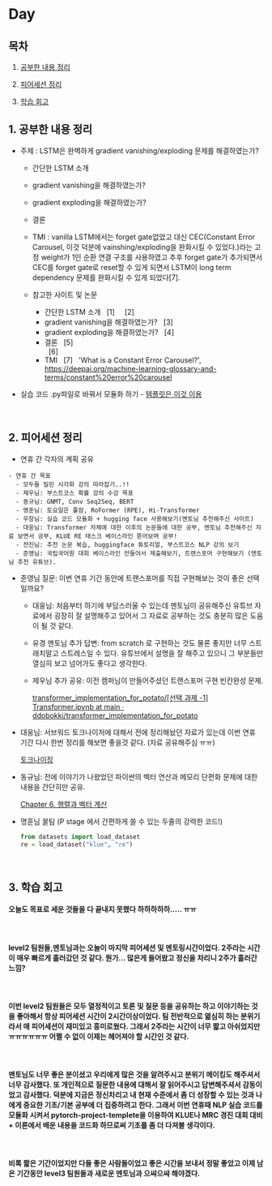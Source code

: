 <!--
구조
*
    *
        * <br>
            &nbsp; - &nbsp; <br>
                &nbsp;&nbsp;&nbsp;&nbsp; ‣ &nbsp; <br>
                    &nbsp;&nbsp;&nbsp;&nbsp;&nbsp;&nbsp;&nbsp;&nbsp; * &nbsp; <br>
-->

# Day 

## 목차 

1. [공부한 내용 정리](#1-공부한-내용-정리)

2. [피어세션 정리](#2-피어세션-정리)

3. [학습 회고](#3-학습-회고)

## 1. 공부한 내용 정리

* 주제 : LSTM은 완벽하게 gradient vanishing/exploding 문제를 해결하였는가?

    * 간단한 LSTM 소개

    * gradient vanishing을 해결하였는가?

    * gradient exploding을 해결하였는가?

    * 결론

    * TMI : vanilla LSTM에서는 forget gate없었고 대신 CEC(Constant Error Carousel, 이것 덕분에 vainshing/exploding을 완화시킬 수 있었다.)라는 고정 weight가 1인 순환 연결 구조를 사용하였고 추후 forget gate가 추가되면서 CEC를 forget gate로 reset할 수 있게 되면서 LSTM이 long term dependency 문제를 완화시킬 수 있게 되었다[7].

    * 참고한 사이트 및 논문  
        * 간단한 LSTM 소개
        &nbsp; [1] &nbsp; 
        &nbsp; [2] &nbsp; <br>
        * gradient vanishing을 해결하였는가?
        &nbsp; [3] &nbsp; <br>
        * gradient exploding을 해결하였는가?
        &nbsp; [4] &nbsp; <br>
        * 결론
        &nbsp; [5] &nbsp; <br>
        &nbsp; [6] &nbsp; <br>
        * TMI 
        &nbsp; [7] &nbsp; 'What is a Constant Error Carousel?', https://deepai.org/machine-learning-glossary-and-terms/constant%20error%20carousel<br>

* 실습 코드 .py파일로 바꿔서 모듈화 하기 - [템플릿은 이것 이용](https://github.com/victoresque/pytorch-template)

<br>


## 2. 피어세션 정리
- 연휴 간 각자의 계획 공유

```
- 연휴 간 목표
  - 모두들 밀린 시각화 강의 따라잡기..!!
  - 제우님: 부스트코스 확률 강의 수강 목표
  - 동규님: GNMT, Conv Seq2Seq, BERT
  - 명훈님: 토요일은 풀잠, RoFormer (RPE), Hi-Transformer
  - 우창님: 실습 코드 모듈화 + hugging face 사용해보기(멘토님 추천해주신 사이트)
  - 대웅님: Transformer 자체에 대한 이후의 논문들에 대한 공부, 멘토님 추천해주신 자료 보면서 공부, KLUE RE 태스크 베이스라인 뜯어보며 공부!
  - 전진님: 추천 논문 복습, huggingface 튜토리얼, 부스트코스 NLP 강의 보기
  - 준영님: 국립국어원 대회 베이스라인 만들어서 제출해보기, 트랜스포머 구현해보기 (멘토님 추천 유튜브).
```

- 준영님 질문: 이번 연휴 기간 동안에 트랜스포머를 직접 구현해보는 것이 좋은 선택일까요?
    - 대웅님: 처음부터 하기에 부담스러울 수 있는데 멘토님이 공유해주신 유튜브 자료에서 굉장히 잘 설명해주고 있어서 그 자료로 공부하는 것도 충분히 많은 도움이 될 것 같다.
    - 유경 멘토님 추가 답변: from scratch 로 구현하는 것도 물론 좋지만 너무 스트래치말고 스트레스일 수 있다. 유튜브에서 설명을 잘 해주고 있으니 그 부분들만 열심히 보고 넘어가도 좋다고 생각한다.
    - 제우님 추가 공유: 이전 캠퍼님이 만들어주셨던 트랜스포머 구현 빈칸완성 문제.

        [transformer_implementation_for_potato/[선택 과제 -1] Transformer.ipynb at main · ddobokki/transformer_implementation_for_potato](https://github.com/ddobokki/transformer_implementation_for_potato/blob/main/%5B%EC%84%A0%ED%83%9D%20%EA%B3%BC%EC%A0%9C%20-1%5D%20Transformer.ipynb)

- 대웅님: 서브워드 토크나이저에 대해서 전에 정리해놨던 자료가 있는데 이번 연휴 기간 다시 한번 정리를 해보면 좋을것 같다. (자료 공유해주심 ㅠㅠ)

    [토크나이징](https://www.notion.so/8548e2a5db9445f0872d216b4d435346) 

- 동규님: 전에 이야기가 나왔었던 파이썬의 벡터 연산과 메모리 단편화 문제에 대한 내용을 간단히만 공유.

    [Chapter 6. 행렬과 벡터 계산](https://www.notion.so/Chapter-6-1dd0678777fd414383a88097358274d2) 

- 명훈님 꿀팀  (P stage 에서 간편하게 쓸 수 있는 두줄의 강력한 코드!)

    ```python
    from datasets import load_dataset 
    re = load_dataset("klue", "re")
    ```

<br>

## 3. 학습 회고

#### 오늘도 목표로 세운 것들을 다 끝내지 못했다 하하하하하..... ㅠㅠ
<br>

#### level2 팀원들,멘토님과는 오늘이 마지막 피어세션 및 멘토링시간이었다. 2주라는 시간이 매우 빠르게 흘러갔던 것 같다. 뭔가... 많은게 들어왔고 정신을 차리니 2주가 흘러간 느낌?
<br>

#### 이번 level2 팀원들은 모두 열정적이고 토론 및 질문 등을 공유하는 하고 이야기하는 것을 좋아해서 항상 피어세션 시간이 2시간이상이었다. 팀 전반적으로 엶심히 하는 분위기라서 매 피어세션이 재미있고 흥미로웠다. 그래서 2주라는 시간이 너무 짧고 아쉬었지만 ㅠㅠㅠㅠㅠㅠ 어쩔 수 없이 이제는 헤어져야 할 시간인 것 같다.
<br>

#### 멘토님도 너무 좋은 분이셨고 우리에게 많은 것을 알려주시고 분위기 메이킹도 해주셔서 너무 감사했다. 또 개인적으로 질문한 내용에 대해서 잘 읽어주시고 답변해주셔서 감동이었고 감사했다. 덕분에 지금은 정신차리고 내 현재 수준에서 좀 더 성장할 수 있는 것과 나에게 중요한 기초/기본 공부에 더 집중하려고 한다. 그래서 이번 연휴때 NLP 실습 코드를 모듈화 시켜서 pytorch-project-templete을 이용하여 KLUE나 MRC 경진 대회 대비 + 이론에서 배운 내용을 코드화 하므로써 기초를 좀 더 다져볼 생각이다.
<br>

#### 비록 짧은 기간이었지만 다들 좋은 사람들이었고 좋은 시간을 보내서 정말 좋았고 이제 남은 기간동안 level3 팀원들과 새로운 멘토님과 으쌰으쌰 해야겠다.